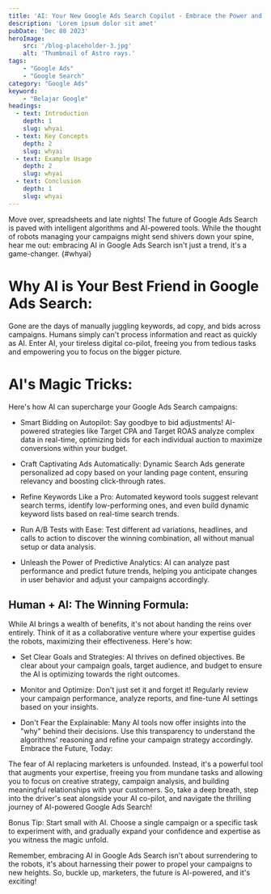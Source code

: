 ```yaml
---
title: 'AI: Your New Google Ads Search Copilot - Embrace the Power and Navigate the Future'
description: 'Lorem ipsum dolor sit amet'
pubDate: 'Dec 08 2023'
heroImage: 
    src: '/blog-placeholder-3.jpg'
    alt: 'Thumbnail of Astro rays.'
tags: 
    - "Google Ads"
    - "Google Search"
category: "Google Ads"
keyword: 
    - "Belajar Google"
headings:
  - text: Introduction
    depth: 1
    slug: whyai
  - text: Key Concepts
    depth: 2
    slug: whyai
  - text: Example Usage
    depth: 2
    slug: whyai
  - text: Conclusion
    depth: 1
    slug: whyai
---
```


Move over, spreadsheets and late nights! The future of Google Ads Search is paved with intelligent algorithms and AI-powered tools. While the thought of robots managing your campaigns might send shivers down your spine, hear me out: embracing AI in Google Ads Search isn't just a trend, it's a game-changer.
{#whyai} 
# Why AI is Your Best Friend in Google Ads Search: 

Gone are the days of manually juggling keywords, ad copy, and bids across campaigns. Humans simply can't process information and react as quickly as AI. Enter AI, your tireless digital co-pilot, freeing you from tedious tasks and empowering you to focus on the bigger picture.

# AI's Magic Tricks:

Here's how AI can supercharge your Google Ads Search campaigns:

* Smart Bidding on Autopilot: Say goodbye to bid adjustments! AI-powered strategies like Target CPA and Target ROAS analyze complex data in real-time, optimizing bids for each individual auction to maximize conversions within your budget.

* Craft Captivating Ads Automatically: Dynamic Search Ads generate personalized ad copy based on your landing page content, ensuring relevancy and boosting click-through rates.

* Refine Keywords Like a Pro: Automated keyword tools suggest relevant search terms, identify low-performing ones, and even build dynamic keyword lists based on real-time search trends.

* Run A/B Tests with Ease: Test different ad variations, headlines, and calls to action to discover the winning combination, all without manual setup or data analysis.

* Unleash the Power of Predictive Analytics: AI can analyze past performance and predict future trends, helping you anticipate changes in user behavior and adjust your campaigns accordingly.

## Human + AI: The Winning Formula:

While AI brings a wealth of benefits, it's not about handing the reins over entirely. Think of it as a collaborative venture where your expertise guides the robots, maximizing their effectiveness. Here's how:

* Set Clear Goals and Strategies: AI thrives on defined objectives. Be clear about your campaign goals, target audience, and budget to ensure the AI is optimizing towards the right outcomes.

* Monitor and Optimize: Don't just set it and forget it! Regularly review your campaign performance, analyze reports, and fine-tune AI settings based on your insights.

* Don't Fear the Explainable: Many AI tools now offer insights into the "why" behind their decisions. Use this transparency to understand the algorithms' reasoning and refine your campaign strategy accordingly.
Embrace the Future, Today:

The fear of AI replacing marketers is unfounded. Instead, it's a powerful tool that augments your expertise, freeing you from mundane tasks and allowing you to focus on creative strategy, campaign analysis, and building meaningful relationships with your customers. So, take a deep breath, step into the driver's seat alongside your AI co-pilot, and navigate the thrilling journey of AI-powered Google Ads Search!

Bonus Tip: Start small with AI. Choose a single campaign or a specific task to experiment with, and gradually expand your confidence and expertise as you witness the magic unfold.

Remember, embracing AI in Google Ads Search isn't about surrendering to the robots, it's about harnessing their power to propel your campaigns to new heights. So, buckle up, marketers, the future is AI-powered, and it's exciting!